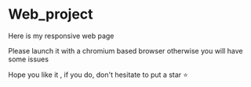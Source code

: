# Web_project

Here is my responsive web page

Please launch it with a chromium based browser otherwise you will have some issues

Hope you like it , if you do, don't hesitate to put a star ⭐
